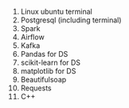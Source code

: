 1) Linux ubuntu terminal
2) Postgresql (including terminal)
3) Spark
4) Airflow
5) Kafka
6) Pandas for DS
7) scikit-learn for DS
8) matplotlib for DS
9) Beautifulsoap
10) Requests
11) C++

